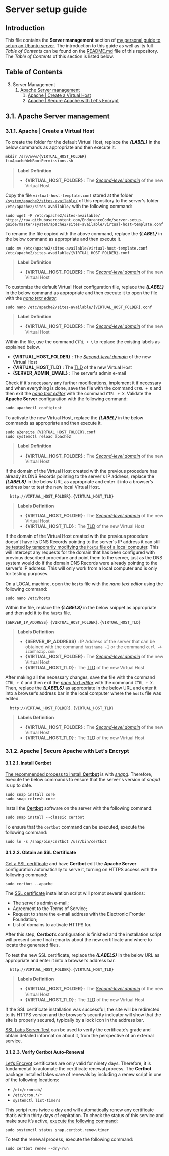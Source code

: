# Server setup guide

## Introduction

This file contains the **Server management** section of [my personal guide to setup an Ubuntu server](https://github.com/EnduranceCode/server-setup-guide). The introduction to this guide as well as its full *Table of Contents* can be found on the [README.md](./README.md) file of this repository. The *Table of Contents* of this section is listed below.

## Table of Contents

3. Server Management
    1. [Apache Server management](#31-apache-server-management)
        1. [Apache | Create a Virtual Host](#311-apache--create-a-virtual-host)
        2. [Apache | Secure Apache with Let's Encrypt](#312-apache--secure-apache-with-lets-encrypt)

## 3.1. Apache Server management

### 3.1.1. Apache | Create a Virtual Host

To create the folder for the default Virtual Host, replace the ***{LABEL}*** in the below commands as appropriate and then execute it.

    mkdir /srv/www/{VIRTUAL_HOST_FOLDER}
    fixApacheWebRootPermissions.sh

> **Label Definition**
>
> + **{VIRTUAL_HOST_FOLDER}** : The [*Second-level domain*](https://en.wikipedia.org/wiki/Second-level_domain) of the new Virtual Host

Copy the file `virtual-host-template.conf` stored at the folder [`/system/apache2/sites-available/`](./system/apache2/sites-available/) of this repository to the server's folder `/etc/apache2/sites-available/` with the following command:

    sudo wget -P /etc/apache2/sites-available/ https://raw.githubusercontent.com/EnduranceCode/server-setup-guide/master/system/apache2/sites-available/virtual-host-template.conf

To rename the file copied with the above command, replace the ***{LABEL}*** in the below command as appropriate and then execute it.

    sudo mv /etc/apache2/sites-available/virtual-host-template.conf /etc/apache2/sites-available/{VIRTUAL_HOST_FOLDER}.conf

> **Label Definition**
>
> + **{VIRTUAL_HOST_FOLDER}** : The [*Second-level domain*](https://en.wikipedia.org/wiki/Second-level_domain) of the new Virtual Host

To customize the default Virtual Host configuration file, replace the ***{LABEL}*** in the below command as appropriate and then execute it to open the file with the [*nano text editor*](https://www.nano-editor.org/).

    sudo nano /etc/apache2/sites-available/{VIRTUAL_HOST_FOLDER}.conf

> **Label Definition**
>
> + **{VIRTUAL_HOST_FOLDER}** : The [*Second-level domain*](https://en.wikipedia.org/wiki/Second-level_domain) of the new Virtual Host

Within the file, use the command `CTRL + \` to replace the existing labels as explained below.

+ **{VIRTUAL_HOST_FOLDER}** : The [*Second-level domain*](https://en.wikipedia.org/wiki/Second-level_domain) of the new Virtual Host
+ **{VIRTUAL_HOST_TLD}** : The [TLD](https://en.wikipedia.org/wiki/Top-level_domain) of the new Virtual Host
+ **{SERVER_ADMIN_EMAIL}** : The server's admin e-mail

Check if it's necessary any further modifications, implement it if necessary and when everything is done, save the file with the command `CTRL + O` and then exit the [*nano text editor*](https://www.nano-editor.org/) with the command `CTRL + X`. Validate the **Apache Server** configuration with the following command:

    sudo apachectl configtest

To activate the new Virtual Host, replace the ***{LABEL}*** in the below commands as appropriate and then execute it.

    sudo a2ensite {VIRTUAL_HOST_FOLDER}.conf
    sudo systemctl reload apache2

> **Label Definition**
>
> + **{VIRTUAL_HOST_FOLDER}** : The [*Second-level domain*](https://en.wikipedia.org/wiki/Second-level_domain) of the new Virtual Host

If the domain of the Virtual Host created with the previous procedure has already its DNS Records pointing to the server's IP address, replace the ***{LABELS}*** in the below URL as appropriate and enter it into a browser’s address bar to test the new local Virtual Host.

      http://VIRTUAL_HOST_FOLDER}.{VIRTUAL_HOST_TLD}

> **Labels Definition**
>
> + **{VIRTUAL_HOST_FOLDER}** : The [*Second-level domain*](https://en.wikipedia.org/wiki/Second-level_domain) of the new Virtual Host
> + **{VIRTUAL_HOST_TLD}** : The [TLD](https://en.wikipedia.org/wiki/Top-level_domain) of the new Virtual Host

If the domain of the Virtual Host created with the previous procedure doesn't have its DNS Records pointing to the server's IP address it can still [be tested by temporarily modifying the `hosts` file of a local computer](https://www.digitalocean.com/community/tutorials/how-to-set-up-apache-virtual-hosts-on-ubuntu-20-04#step-6-optional-setting-up-local-hosts-file). This will intercept any requests for the domain that has been configured with previous described procedure and point them to the server, just as the DNS system would do if the domain DNS Records were already pointing to the server's IP address. This will only work from a local computer and is only for testing purposes.

On a LOCAL machine, open the `hosts` file with the *nano text editor* using the following command:

    sudo nano /etc/hosts

Within the file, replace the ***{LABELS}*** in the below snippet as appropriate and then add it to the `hosts` file.

    {SERVER_IP_ADDRESS} {VIRTUAL_HOST_FOLDER}.{VIRTUAL_HOST_TLD}

> **Labels Definition**
>
> + **{SERVER_IP_ADDRESS}** : IP Address of the server that can be obtained with the command `hostname -I` or the command `curl -4 icanhazip.com`
> + **{VIRTUAL_HOST_FOLDER}** : The [*Second-level domain*](https://en.wikipedia.org/wiki/Second-level_domain) of the new Virtual Host
> + **{VIRTUAL_HOST_TLD}** : The [TLD](https://en.wikipedia.org/wiki/Top-level_domain) of the new Virtual Host

After making all the necessary changes, save the file with the command `CTRL + O` and then exit the [*nano text editor*](https://www.nano-editor.org/) with the command `CTRL + X`. Then, replace the ***{LABELS}*** as appropriate in the below URL and enter it into a browser’s address bar in the local computer where the `hosts` file was edited.

      http://VIRTUAL_HOST_FOLDER}.{VIRTUAL_HOST_TLD}

> **Labels Definition**
>
> + **{VIRTUAL_HOST_FOLDER}** : The [*Second-level domain*](https://en.wikipedia.org/wiki/Second-level_domain) of the new Virtual Host
> + **{VIRTUAL_HOST_TLD}** : The [TLD](https://en.wikipedia.org/wiki/Top-level_domain) of the new Virtual Host

### 3.1.2. Apache | Secure Apache with Let's Encrypt

#### 3.1.2.1. Install Certbot

[The recommended process to install **Certbot**](https://certbot.eff.org/instructions?ws=apache&os=ubuntufocal) is with [*snapd*](https://snapcraft.io/docs/installing-snapd). Therefore, execute  the below commands to ensure that the server's version of *snapd* is up to date.

    sudo snap install core
    sudo snap refresh core

Install the [**Certbot**](https://certbot.eff.org/) software on the server with the following command:

    sudo snap install --classic certbot

To ensure that the `certbot` command can be executed, execute the following command:

    sudo ln -s /snap/bin/certbot /usr/bin/certbot

#### 3.1.2.2. Obtain an SSL Certificate

[Get a SSL certificate](https://www.digitalocean.com/community/tutorials/how-to-secure-apache-with-let-s-encrypt-on-ubuntu-22-04#step-4-obtaining-an-ssl-certificate) and have **Certbot** edit the **Apache Server** configuration automatically to serve it, turning on HTTPS access with the following command:

    sudo certbot --apache

The [SSL certificate](https://www.digicert.com/what-is-an-ssl-certificate) installation script will prompt several questions:

+ The server's admin e-mail;
+ Agreement to the Terms of Service;
+ Request to share the e-mail address with the Electronic Frontier Foundation;
+ List of domains to activate HTTPS for.

After this step, **Certbot**’s configuration is finished and the installation script will present some final remarks about the new certificate and where to locate the generated files.

To test the new SSL certificate, replace the ***{LABELS}*** in the below URL as appropriate and enter it into a browser’s address bar.

      http://VIRTUAL_HOST_FOLDER}.{VIRTUAL_HOST_TLD}

> **Labels Definition**
>
> + **{VIRTUAL_HOST_FOLDER}** : The [*Second-level domain*](https://en.wikipedia.org/wiki/Second-level_domain) of the new Virtual Host
> + **{VIRTUAL_HOST_TLD}** : The [TLD](https://en.wikipedia.org/wiki/Top-level_domain) of the new Virtual Host

If the SSL certificate installation was successful, the site will be redirected to its HTTPS version and the browser’s security indicator will show that the site is properly secured, typically by a lock icon in the address bar.

[SSL Labs Server Test](https://www.ssllabs.com/ssltest/) can be used to verify the certificate’s grade and obtain detailed information about it, from the perspective of an external service.

#### 3.1.2.3. Verify Certbot Auto-Renewal

[Let’s Encrypt](https://letsencrypt.org/) certificates are only valid for ninety days. Therefore, it is fundamental to automate the certificate renewal process. The **Certbot** package installed takes care of renewals by including a renew script in one of the following locations:

+ `/etc/crontab/`
+ `/etc/cron.*/*`
+ `systemctl list-timers`

This script runs twice a day and will automatically renew any certificate that’s within thirty days of expiration. To check the status of this service and make sure it’s active, [execute the following command](https://community.letsencrypt.org/t/missing-cron-job-or-systemd-timer/153057/2):

    sudo systemctl status snap.certbot.renew.timer

To test the renewal process, execute the following command:

    sudo certbot renew --dry-run
